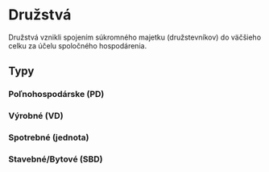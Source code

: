 # Družstvá

Družstvá vznikli spojením súkromného majetku (družstevníkov) do väčšieho celku za účelu spoločného hospodárenia.

## Typy

### Poľnohospodárske (PD)

### Výrobné (VD)

### Spotrebné (jednota)

### Stavebné/Bytové (SBD)
